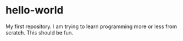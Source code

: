 # hello-world
My first repository.
I am trying to learn programming more or less from scratch. This should be fun.
